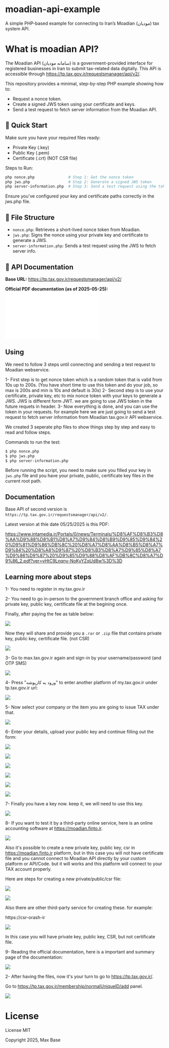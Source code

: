 # moadian-api-example

A simple PHP-based example for connecting to Iran’s Moadian (مودیان) tax system API.

# What is moadian API?

The Moadian API (سامانه مودیان) is a government-provided interface for registered businesses in Iran to submit tax-related data digitally. This API is accessible through https://tp.tax.gov.ir/requestsmanager/api/v2/.

This repository provides a minimal, step-by-step PHP example showing how to:

- Request a nonce token.
- Create a signed JWS token using your certificate and keys.
- Send a test request to fetch server information from the Moadian API.

## 🚀 Quick Start

Make sure you have your required files ready:

- Private Key (.key)
- Public Key (.pem)
- Certificate (.crt) (NOT CSR file)

Steps to Run:

```bash
php nonce.php               # Step 1: Get the nonce token
php jws.php                 # Step 2: Generate a signed JWS token
php server-information.php  # Step 3: Send a test request using the token
```

Ensure you've configured your key and certificate paths correctly in the jws.php file.

## 📂 File Structure

- `nonce.php`: Retrieves a short-lived nonce token from Moadian.
- `jws.php`: Signs the nonce using your private key and certificate to generate a JWS.
- `server-information.php`: Sends a test request using the JWS to fetch server info.

## 📄 API Documentation

**Base URL:** https://tp.tax.gov.ir/requestsmanager/api/v2/

**Official PDF documentation (as of 2025-05-25):**
![Official PDF documentation](دستورالعمل%20فنی%20اتصال%20به%20سامانه%20مودیان.pdf)

## Using

We need to follow 3 steps until connecting and sending a test request to Moadian webservice.

1- First step is to get nonce token which is a random token that is valid from 10s up to 200s. (You have short time to use this token and do your job, so max is 200s and min is 10s and default is 30s)
2- Second step is to use your certificate, private key, etc to mix nonce token with your keys to generate a JWS. JWS is different form JWT. we are going to use JWS token in the future requets in header.
3- Now everything is done, and you can use the token in your requests. for example here we are just going to send a test request to fetch server information from Moadian tax.gov.ir API webservice.

We created 3 seperate php files to show things step by step and easy to read and follow steps.

Commands to run the test:
```bash
$ php nonce.php
$ php jws.php
$ php server-information.php
```

Before running the script, you need to make sure you filled your key in `jws.php` file and you have your private, public, certificate key files in the current root path.

## Documentation

Base API of second version is `https://tp.tax.gov.ir/requestsmanager/api/v2/`.

Latest version at thie date 05/25/2025 is this PDF:

https://www.intamedia.ir/Portals/0/news/Terminals/%D8%AF%D8%B3%D8%AA%D9%88%D8%B1%D8%A7%D9%84%D8%B9%D9%85%D9%84%20%D9%81%D9%86%DB%8C%20%D8%A7%D8%AA%D8%B5%D8%A7%D9%84%20%D8%A8%D9%87%20%D8%B3%D8%A7%D9%85%D8%A7%D9%86%D9%87%20%D9%85%D9%88%D8%AF%DB%8C%D8%A7%D9%86_2.pdf?ver=yHtC9Lnqny-NoKyYZqUd8w%3D%3D

## Learning more about steps

1- You need to register in my.tax.gov.ir

2- You need to go in-person to the government branch office and asking for private key, public key, certificate file at the begining once.

Finally, after paying the fee as table below:

![](demo/price-1402.jpg)

Now they will share and provide you a `.rar` or `.zip` file that contains private key, public key, certificate file. (not CSR)

![](demo/rar-file.jpg)

3-  Go to max.tax.gov.ir again and sign-in by your username/password (and OTP SMS)

![](demo/my-tax-gov-ir.jpg)

4- Press "ورود به کارپوشه" to enter another platform of my.tax.gov.ir under tp.tax.gov.ir url:

![](demo/tp-tax-gov-ir-1.jpg)

5- Now select your company or the item you are going to issue TAX under that.

![](demo/tp-tax-gov-ir-2.jpg)


6- Enter your details, upload your public key and continue filling out the form:

![](demo/tp-tax-gov-ir-3.jpg)

![](demo/tp-tax-gov-ir-4.jpg)

![](demo/tp-tax-gov-ir-5.jpg)

![](demo/tp-tax-gov-ir-6.jpg)

![](demo/tp-tax-gov-ir-7.jpg)

![](demo/tp-tax-gov-ir-8.jpg)

7- Finally you have a key now. keep it, we will need to use this key.

![](demo/tp-tax-gov-ir-9.jpg)

8- If you want to test it by a third-party online service, here is an online accounting software at https://moadian.finto.ir.

![](demo/moadian-finto-ir-1.jpg)

Also it's possible to create a new private key, public key, csr in https://moadian.finto.ir platform, but in this case you will not have certificate file and you cannot connect to Moadian API directly by your custom platform or API/Code. but it will works and this platform will connect to your TAX account properly.

Here are steps for creating a new private/public/csr file:

![](demo/moadian-finto-ir-2.jpg)


![](demo/moadian-finto-ir-3.jpg)

Also there are other third-party service for creating these. for example:

https://csr-orash-ir

![](demo/csr-orash-ir.jpg)

In this case you will have private key, public key, CSR, but not certificate file.

9- Reading the official documentation, here is a important and summary page of the documentation:

![](demo/document-1.jpg)


2- After having the files, now it's your turn to go to https://tp.tax.gov.ir/.

Go to https://tp.tax.gov.ir/membership/normalUniqueID/add panel.

![](demo/tp-tax-gov-ir.jpg)

# License

License MIT

Copyright 2025, Max Base
